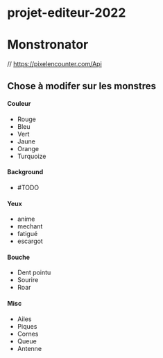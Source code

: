 # projet-editeur-2022

<h1>Monstronator</h1>

// https://pixelencounter.com/Api

## Chose à modifer sur les monstres

#### Couleur
- Rouge
- Bleu
- Vert
- Jaune
- Orange
- Turquoize

#### Background
- #TODO

#### Yeux
- anime
- mechant
- fatigué
- escargot

#### Bouche
- Dent pointu
- Sourire
- Roar

#### Misc
- Ailes
- Piques
- Cornes
- Queue
- Antenne
